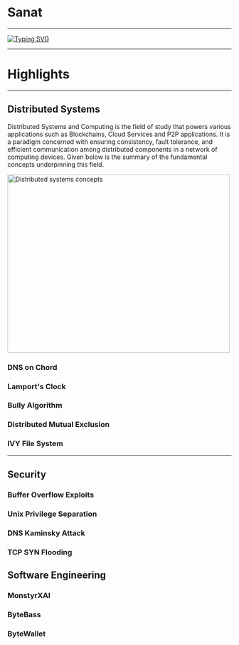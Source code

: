 # Sanat
---
[![Typing SVG](https://readme-typing-svg.demolab.com?font=VT323&size=40&duration=2000&multiline=true&repeat=false&random=false&width=510&height=150&lines=Software+Engineer;Distributed+Systems+%7C+Blockchain;Cyber+Security)](https://git.io/typing-svg)

---
# Highlights
---
## Distributed Systems
Distributed Systems and Computing is the field of study that powers various applications such as Blockchains, Cloud Services and P2P applications. It is a paradigm concerned with ensuring consistency, fault tolerance, and efficient communication among distributed components in a network of computing devices. Given below is the summary of the fundamental concepts underpinning this field.  

<img src="https://github.com/s4nat/s4nat/assets/65476084/7182d41a-e841-4daa-8b7b-685fba7f8e10" alt="Distributed systems concepts" width="500" height="400">


### DNS on Chord
### Lamport's Clock
### Bully Algorithm
### Distributed Mutual Exclusion
### IVY File System

---
## Security
### Buffer Overflow Exploits
### Unix Privilege Separation 
### DNS Kaminsky Attack
### TCP SYN Flooding
### 

## Software Engineering
### MonstyrXAI
### ByteBass
### ByteWallet


<!--
**s4nat/s4nat** is a ✨ _special_ ✨ repository because its `README.md` (this file) appears on your GitHub profile.

Here are some ideas to get you started:

- 🔭 I’m currently working on ...
- 🌱 I’m currently learning ...
- 👯 I’m looking to collaborate on ...
- 🤔 I’m looking for help with ...
- 💬 Ask me about ...
- 📫 How to reach me: ...
- 😄 Pronouns: ...
- ⚡ Fun fact: ...
-->
